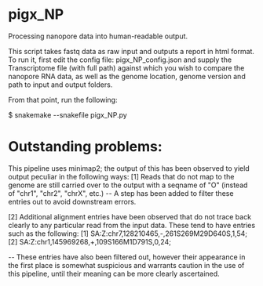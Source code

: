 # pigx_NP
 Processing nanopore data into human-readable output.

 This script takes fastq data as raw input and outputs a report in html format.
 To run it, first edit the config file: pigx_NP_config.json
and supply the Transcriptome file (with full path) against which you wish to compare the nanopore RNA data, as well as the genome location, genome version and path to input and output folders.

From that point, run the following:

$ snakemake --snakefile pigx_NP.py  

# Outstanding problems:
This pipeline uses minimap2; the output of this has been observed to yield output peculiar in the following ways:
[1] Reads that do not map to the genome are still carried over to the output with a seqname of "O" (instead of "chr1", "chr2", "chrX", etc.) 
-- A step has been added to filter these entries out to avoid downstream errors.

[2] Additional alignment entries have been observed that do not trace back clearly to any particular read from the input data. These tend to have entries such as the following:
 [1] SA:Z:chr7,128210465,-,261S269M29D640S,1,54;                                         
 [2] SA:Z:chr1,145969268,+,109S166M1D791S,0,24;  

-- These entries have also been filtered out, however their appearance in the first place is somewhat suspicious and warrants caution in the use of this pipeline, until their meaning can be more clearly ascertained.

